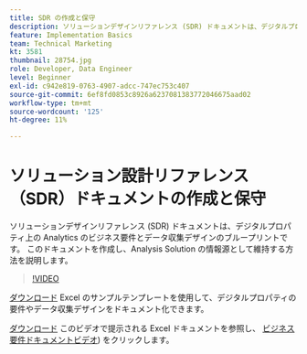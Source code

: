 ```yaml
---
title: SDR の作成と保守
description: ソリューションデザインリファレンス (SDR) ドキュメントは、デジタルプロパティ上の Analytics のビジネス要件とデータ収集デザインのブループリントです。 このドキュメントを作成し、Analysis Solution の情報源として維持する方法を説明します。
feature: Implementation Basics
team: Technical Marketing
kt: 3581
thumbnail: 28754.jpg
role: Developer, Data Engineer
level: Beginner
exl-id: c942e819-0763-4907-adcc-747ec753c407
source-git-commit: 6ef8fd0853c8926a6237081383772046675aad02
workflow-type: tm+mt
source-wordcount: '125'
ht-degree: 11%

---
```


# ソリューション設計リファレンス（SDR）ドキュメントの作成と保守

ソリューションデザインリファレンス (SDR) ドキュメントは、デジタルプロパティ上の Analytics のビジネス要件とデータ収集デザインのブループリントです。 このドキュメントを作成し、Analysis Solution の情報源として維持する方法を説明します。

>[!VIDEO](https://video.tv.adobe.com/v/28754/?quality=12)

[ダウンロード](assets/aa-implementation-playbook.xlsx) Excel のサンプルテンプレートを使用して、デジタルプロパティの要件やデータ収集デザインをドキュメント化できます。

[ダウンロード](assets/geometrixx-clothiers-brd-sdr.xlsx) このビデオで提示される Excel ドキュメントを参照し、 [ビジネス要件ドキュメントビデオ](creating-a-business-requirements-document.md)) をクリックします。
